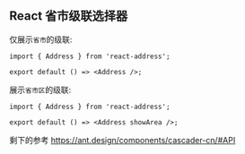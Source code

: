 ## React 省市级联选择器

仅展示`省市`的级联:

```tsx
import { Address } from 'react-address';

export default () => <Address />;
```

展示`省市区`的级联:

```tsx
import { Address } from 'react-address';

export default () => <Address showArea />;
```

剩下的参考 https://ant.design/components/cascader-cn/#API
